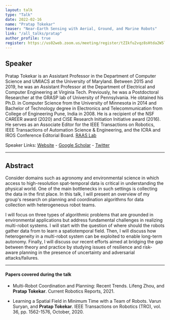 ```yaml
---
layout: talk
type: "Talk"
date: 2022-02-16
name: "Pratap Tokekar"
teaser: "Near-Earth Sensing with Aerial, Ground, and Marine Robots"
link: "/all_talks/pratap" 
author_profile: true
register: https://us02web.zoom.us/meeting/register/tZIkfu2vqz8sHtda2W5lhVuigj-_XqV1Qi-O
---
```


## Speaker

Pratap Tokekar is an Assistant Professor in the Department of Computer Science and UMIACS at the University of Maryland. Between 2015 and 2019, he was an Assistant Professor at the Department of Electrical and Computer Engineering at Virginia Tech. Previously, he was a Postdoctoral Researcher at the GRASP lab of University of Pennsylvania. He obtained his Ph.D. in Computer Science from the University of Minnesota in 2014 and Bachelor of Technology degree in Electronics and Telecommunication from College of Engineering Pune, India in 2008. He is a recipient of the NSF CAREER award (2020) and CISE Research Initiation Initiative award (2016). He serves as an Associate Editor for the IEEE Transactions on Robotics, IEEE Transactions of Automation Science & Engineering, and the ICRA and IROS Conference Editorial Board. 
[RAAS Lab](http://raaslab.org/)


Speaker Links: [Website](http://tokekar.com/) - [Google Scholar](https://scholar.google.com/citations?user=FKAovywAAAAJ&hl=en) - [Twitter](https://twitter.com/ptokekar)

---

## Abstract
Consider domains such as agronomy and environmental science in which access to high-resolution spat-temporal data is critical in understanding the physical world. One of the main bottlenecks in such settings is collecting the data in the first place. In this talk, I will present an overview of my group's research on planning and coordination algorithms for data collection with heterogeneous robot teams. 
 
I will focus on three types of algorithmic problems that are grounded in environmental applications but address fundamental challenges in realizing multi-robot systems. I will start with the question of where should the robots gather data from to learn a spatiotemporal field. Then, I will discuss how heterogeneity in a multi-robot system can be exploited to enable long-term autonomy. Finally, I will discuss our recent efforts aimed at bridging the gap between theory and practice by studying issues of resilience and risk-aware planning in the presence of uncertainty and adversarial attacks/failures.

---

#### Papers covered during the talk
* Multi-Robot Coordination and Planning: Recent Trends. Lifeng Zhou, and **Pratap Tokekar**. Current Robotics Reports, 2021.

* Learning a Spatial Field in Minimum Time with a Team of Robots. Varun Suryan, and **Pratap Tokekar**. IEEE Transactions on Robotics (TRO), vol. 36, pp. 1562-1576, October, 2020.
